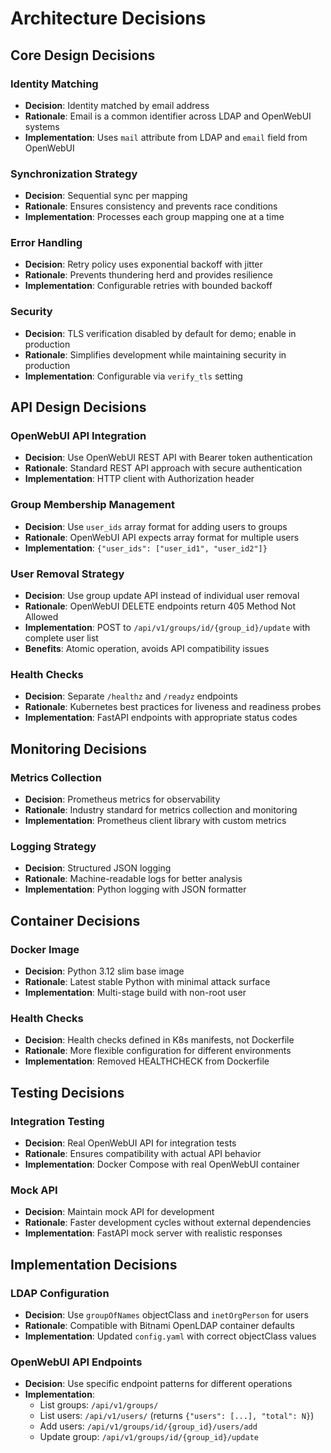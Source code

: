 # Architecture Decisions

## Core Design Decisions

### Identity Matching
- **Decision**: Identity matched by email address
- **Rationale**: Email is a common identifier across LDAP and OpenWebUI systems
- **Implementation**: Uses `mail` attribute from LDAP and `email` field from OpenWebUI

### Synchronization Strategy
- **Decision**: Sequential sync per mapping
- **Rationale**: Ensures consistency and prevents race conditions
- **Implementation**: Processes each group mapping one at a time

### Error Handling
- **Decision**: Retry policy uses exponential backoff with jitter
- **Rationale**: Prevents thundering herd and provides resilience
- **Implementation**: Configurable retries with bounded backoff

### Security
- **Decision**: TLS verification disabled by default for demo; enable in production
- **Rationale**: Simplifies development while maintaining security in production
- **Implementation**: Configurable via `verify_tls` setting

## API Design Decisions

### OpenWebUI API Integration
- **Decision**: Use OpenWebUI REST API with Bearer token authentication
- **Rationale**: Standard REST API approach with secure authentication
- **Implementation**: HTTP client with Authorization header

### Group Membership Management
- **Decision**: Use `user_ids` array format for adding users to groups
- **Rationale**: OpenWebUI API expects array format for multiple users
- **Implementation**: `{"user_ids": ["user_id1", "user_id2"]}`

### User Removal Strategy
- **Decision**: Use group update API instead of individual user removal
- **Rationale**: OpenWebUI DELETE endpoints return 405 Method Not Allowed
- **Implementation**: POST to `/api/v1/groups/id/{group_id}/update` with complete user list
- **Benefits**: Atomic operation, avoids API compatibility issues

### Health Checks
- **Decision**: Separate `/healthz` and `/readyz` endpoints
- **Rationale**: Kubernetes best practices for liveness and readiness probes
- **Implementation**: FastAPI endpoints with appropriate status codes

## Monitoring Decisions

### Metrics Collection
- **Decision**: Prometheus metrics for observability
- **Rationale**: Industry standard for metrics collection and monitoring
- **Implementation**: Prometheus client library with custom metrics

### Logging Strategy
- **Decision**: Structured JSON logging
- **Rationale**: Machine-readable logs for better analysis
- **Implementation**: Python logging with JSON formatter

## Container Decisions

### Docker Image
- **Decision**: Python 3.12 slim base image
- **Rationale**: Latest stable Python with minimal attack surface
- **Implementation**: Multi-stage build with non-root user

### Health Checks
- **Decision**: Health checks defined in K8s manifests, not Dockerfile
- **Rationale**: More flexible configuration for different environments
- **Implementation**: Removed HEALTHCHECK from Dockerfile

## Testing Decisions

### Integration Testing
- **Decision**: Real OpenWebUI API for integration tests
- **Rationale**: Ensures compatibility with actual API behavior
- **Implementation**: Docker Compose with real OpenWebUI container

### Mock API
- **Decision**: Maintain mock API for development
- **Rationale**: Faster development cycles without external dependencies
- **Implementation**: FastAPI mock server with realistic responses

## Implementation Decisions

### LDAP Configuration
- **Decision**: Use `groupOfNames` objectClass and `inetOrgPerson` for users
- **Rationale**: Compatible with Bitnami OpenLDAP container defaults
- **Implementation**: Updated `config.yaml` with correct objectClass values

### OpenWebUI API Endpoints
- **Decision**: Use specific endpoint patterns for different operations
- **Implementation**:
  - List groups: `/api/v1/groups/`
  - List users: `/api/v1/users/` (returns `{"users": [...], "total": N}`)
  - Add users: `/api/v1/groups/id/{group_id}/users/add`
  - Update group: `/api/v1/groups/id/{group_id}/update`
